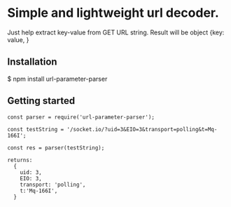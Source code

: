 # Simple and lightweight url decoder.
  Just help extract key-value from GET URL string.
  Result will be object {key: value, } 

## Installation

$ npm install url-parameter-parser

## Getting started

```
const parser = require('url-parameter-parser');

const testString = '/socket.io/?uid=3&EIO=3&transport=polling&t=Mq-166I';

const res = parser(testString);

returns: 
  {
    uid: 3,
    EIO: 3,
    transport: 'polling',
    t:'Mq-166I',
  }
```